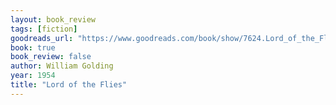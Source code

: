 ```yaml
---
layout: book_review
tags: [fiction]
goodreads_url: "https://www.goodreads.com/book/show/7624.Lord_of_the_Flies"
book: true
book_review: false
author: William Golding
year: 1954
title: "Lord of the Flies"
---
```

